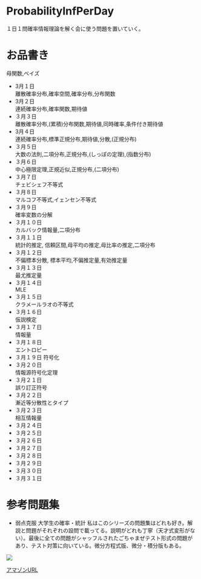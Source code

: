 # ProbabilityInfPerDay
１日１問確率情報理論を解く会に使う問題を置いていく。

# お品書き
母関数,ベイズ

+ 3月１日  
離散確率分布,確率空間,確率分布,分布関数
+ 3月２日  
連続確率分布,確率関数,期待値
+ ３月３日  
離散確率分布,(累積)分布関数,期待値,同時確率,条件付き期待値
+ 3月４日  
連続確率分布,標準正規分布,期待値,分散,(正規分布)
+ ３月５日  
大数の法則,二項分布,正規分布,(しっぽの定理),(指数分布)
+ ３月６日  
中心極限定理,正規近似,正規分布,(二項分布)
+ ３月７日  
チェビシェフ不等式
+ ３月８日  
マルコフ不等式,イェンセン不等式
+ ３月９日  
確率変数の分解
+ ３月１０日  
カルバック情報量,二項分布
+ ３月１１日  
統計的推定, 信頼区間,母平均の推定,母比率の推定,二項分布
+ ３月１２日  
不偏標本分散, 標本平均,不偏推定量,有効推定量 
+ ３月１３日  
最尤推定量
+ ３月１４日  
MLE
+ ３月１５日  
クラメールラオの不等式
+ ３月１６日  
仮説検定
+ ３月１７日  
情報量
+ ３月１８日  
エントロピー
+ ３月１９日
符号化
+ ３月２０日  
情報源符号化定理
+ ３月２１日  
誤り訂正符号
+ ３月２２日  
漸近等分散性とタイプ
+ ３月２３日  
相互情報量
+ ３月２４日  
+ ３月２５日  
+ ３月２６日  
+ ３月２７日  
+ ３月２８日  
+ ３月２９日 
+ ３月３０日  
+ ３月３１日   

# 参考問題集
+ 弱点克服 大学生の確率・統計
私はこのシリーズの問題集はどれも好き。解説と問題がそれぞれの設問で載ってる。説明がどれも丁寧（天才式変形がない）。最後に全ての問題がシャッフルされたごちゃまぜテスト形式の問題があり、テスト対策に向いている。微分方程式版、微分・積分版もある。

![](https://images-na.ssl-images-amazon.com/images/I/419NRKNAgJL._SX51_BO1,204,20,200_.jpg)

[アマゾンURL](https://www.amazon.co.jp/%E5%BC%B1%E7%82%B9%E5%85%8B%E6%9C%8D%E5%A4%A7%E5%AD%A6%E7%94%9F%E3%81%AE%E7%A2%BA%E7%8E%87%E3%83%BB%E7%B5%B1%E8%A8%88-%E8%97%A4%E7%94%B0-%E5%B2%B3%E5%BD%A6/dp/4489020694)
